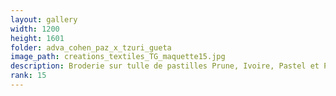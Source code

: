 ```yaml
---
layout: gallery
width: 1200
height: 1601
folder: adva_cohen_paz_x_tzuri_gueta
image_path: creations_textiles_TG_maquette15.jpg
description: Broderie sur tulle de pastilles Prune, Ivoire, Pastel et Pistache
rank: 15
---
```

